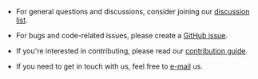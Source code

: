 <!--
 Copyright 2023 Google LLC

 Licensed under the Apache License, Version 2.0 (the "License");
 you may not use this file except in compliance with the License.
 You may obtain a copy of the License at

      http://www.apache.org/licenses/LICENSE-2.0

 Unless required by applicable law or agreed to in writing, software
 distributed under the License is distributed on an "AS IS" BASIS,
 WITHOUT WARRANTIES OR CONDITIONS OF ANY KIND, either express or implied.
 See the License for the specific language governing permissions and
 limitations under the License.
-->

* For general questions and discussions, consider joining our
[discussion list][sw_group].

* For bugs and code-related issues, please create a [GitHub issue][issue].

* If you're interested in contributing, please read our
[contribution guide][contrib_guide].

* If you need to get in touch with us, feel free to [e-mail](mailto:serviceweaver@google.com) us.

[sw_group]: https://groups.google.com/g/serviceweaver
[issue]: https://github.com/ServiceWeaver/weaver/issues
[contrib_guide]: https://github.com/ServiceWeaver/weaver/blob/main/CONTRIBUTING.md
